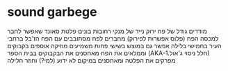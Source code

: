 # sound garbege

מודדים גודל של פח ירוק נייד של מנקי רחובות
בונים פלטת סאונד שאפשר לחבר למכסה הפח (פלוס אפשרות לפירוק)
מחברים לפח
מסתובבים עם הפח הז'בל ברחבי העיר בחמישי בלילה
אפשר גם במוצש
בשישי פחות
משמיעים מוזיקה
אוספים בקבוקים וממלאים את הפח
מאחסנים את הבקבוקים בבית הספר (AKA-חלל ניסוי ג'אול.1)
מפרקים את הפלטה ומאחסנים במיקום לא ידוע (למי?)
וחוזר חלילה
